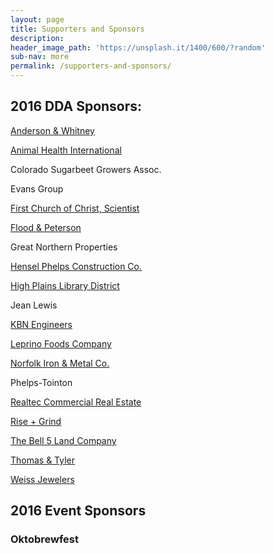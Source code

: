 ```yaml
---
layout: page
title: Supporters and Sponsors
description:
header_image_path: 'https://unsplash.it/1400/600/?random'
sub-nav: more
permalink: /supporters-and-sponsors/
---
```



## 2016 DDA Sponsors:

[Anderson & Whitney](http://awhitney.com/)

[Animal Health International](http://www.animalhealthinternational.com/)

Colorado Sugarbeet Growers Assoc.

Evans Group

[First Church of Christ, Scientist](http://christiansciencecolorado.org/churches/first-church-of-christ-scientist-greeley/)

[Flood & Peterson](http://floodpeterson.com/)

Great Northern Properties

[Hensel Phelps Construction Co.](http://www.henselphelps.com/)

[High Plains Library District](http://www.mylibrary.us/)

Jean Lewis

[KBN Engineers](http://www.kbnengineers.com/)

[Leprino Foods Company](http://www.leprinofoods.com/)

[Norfolk Iron & Metal Co.](http://www.norfolkiron.com/)

Phelps-Tointon

[Realtec Commercial Real Estate](http://realtec.com/)

[Rise + Grind](http://rise-grind.com/)

[The Bell 5 Land Company](http://www.bell5.com/)

[Thomas & Tyler](http://www.thomasandtyler.com/)

[Weiss Jewelers](http://www.weissjewelers.com/)

## 2016 Event Sponsors

### Oktobrewfest

&nbsp;